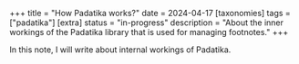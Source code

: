 +++
title = "How Padatika works?"
date = 2024-04-17
[taxonomies]
tags = ["padatika"]
[extra]
status = "in-progress"
description = "About the inner workings of the Padatika library that is used for managing footnotes."
+++

In this note, I will write about internal workings of Padatika.
